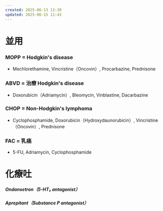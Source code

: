 ```yaml
---
created: 2025-06-13 13:30
updated: 2025-06-15 11:43
---
```

# 並用
### MOPP = Hodgkin's disease
- Mechlorethamine, Vincristine（Oncovin）, Procarbazine, Prednisone
### ABVD = 治療 Hodgkin's disease
- Doxorubicin（Adriamycin）, Bleomycin, Vinblastine, Dacarbazine
### CHOP = Non-Hodgkin's lymphoma
- Cyclophosphamide, Doxorubicin（Hydroxydaunorubicin）, Vincristine（Oncovin）, Prednisone
### FAC = 乳癌
- 5-FU, Adriamycin, Cyclophosphamide
# 化療吐
##### Ondansetron（5-HT₃ antagonist）
##### Aprepitant（Substance P antagonist）
